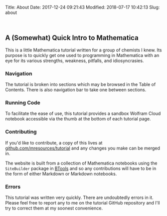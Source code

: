 Title: About
Date: 2017-12-24 09:21:43
Modified: 2018-07-17 10:42:13
Slug: about

<a id="a-somewhat-quick-intro-to-mathematica" style="width:0;height:0;margin:0;padding:0;">&zwnj;</a>

## A (Somewhat) Quick Intro to Mathematica

This is a little Mathematica tutorial written for a group of chemists I knew. Its purpose is to quickly get one used to programming in Mathematica with an eye for its various strengths, weakness, pitfalls, and idiosyncrasies.

### Navigation

The tutorial is broken into sections which may be browsed in the Table of Contents. There is also navigation bar to take one between sections.

### Running Code

To facilitate the ease of use, this tutorial provides a sandbox Wolfram Cloud notebook accessible via the thumb at the bottom of each tutorial page.

### Contributing

If you'd like to contribute, a copy of this lives at  [github.com/mresources/tutorial](https://github.com/mresources/tutorial)  and any changes you make can be merged in.

The website is built from a collection of Mathematica notebooks using the  ```SiteBuilder```  package in  [BTools](https://github.com/b3m2a1/mathematica-BTools)  and so any contributions will have to be in the form of either Markdown or Markdown notebooks.

### Errors

This tutorial was written very quickly. There are undoubtedly errors in it. Please feel free to report any to me on the tutorial GitHub repository and I'll try to correct them at my soonest convenience.